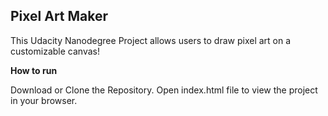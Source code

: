 ## Pixel Art Maker 

This Udacity Nanodegree Project allows users to draw pixel art on a customizable canvas!

**How to run**

Download or Clone the Repository. Open index.html file to view the project in your browser.
